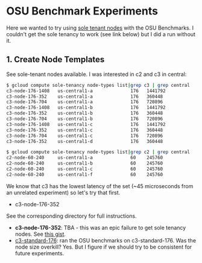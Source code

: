 # OSU Benchmark Experiments

Here we wanted to try using [sole tenant nodes](https://cloud.google.com/kubernetes-engine/docs/how-to/sole-tenancy) with
the OSU Benchmarks. I couldn't get the sole tenancy to work (see link below) but I did a run without it.

## 1. Create Node Templates

See sole-tenant nodes available. I was interested in c2 and c3 in central:

```bash
$ gcloud compute sole-tenancy node-types list|grep c3 | grep central
c3-node-176-1408   us-central1-a              176   1441792
c3-node-176-352    us-central1-a              176   360448
c3-node-176-704    us-central1-a              176   720896
c3-node-176-1408   us-central1-b              176   1441792
c3-node-176-352    us-central1-b              176   360448
c3-node-176-704    us-central1-b              176   720896
c3-node-176-1408   us-central1-c              176   1441792
c3-node-176-352    us-central1-c              176   360448
c3-node-176-704    us-central1-c              176   720896
c3-node-176-352    us-central1-d              176   360448

$ gcloud compute sole-tenancy node-types list|grep c2 | grep central
c2-node-60-240     us-central1-a              60    245760
c2-node-60-240     us-central1-b              60    245760
c2-node-60-240     us-central1-c              60    245760
c2-node-60-240     us-central1-f              60    245760
```

We know that c3 has the lowest latency of the set (~45 microseconds from an unrelated experiment) so
let's try that first.

- c3-node-176-352

See the corresponding directory for full instructions.

 - **c3-node-176-352**: TBA - this was an epic failure to get sole tenancy nodes. See [this gist](https://gist.github.com/vsoch/6e049bbd26e59be62e152bb0b99db55c).
 - [c3-standard-176](c3-standard-176): ran the OSU benchmarks on c3-standard-176. Was the node size overkill? Yes. But I figure if we should try to be consistent for future experiments.
